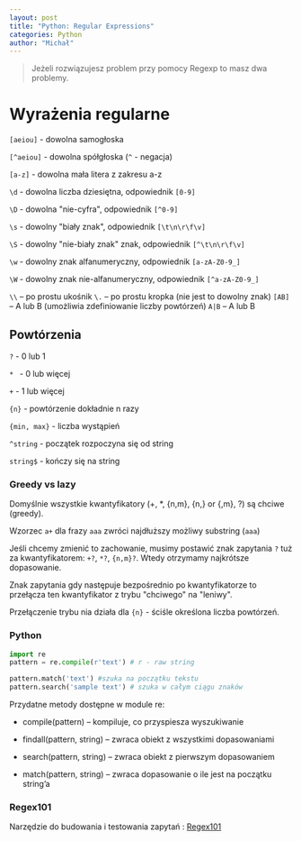 ```yaml
---
layout: post
title: "Python: Regular Expressions"
categories: Python
author: "Michał"
---
```




> Jeżeli rozwiązujesz problem przy pomocy Regexp to masz dwa problemy.

# Wyrażenia regularne

`[aeiou]` - dowolna samogłoska

`[^aeiou]` - dowolna spółgłoska (`^` - negacja)

`[a-z]` - dowolna mała litera z zakresu a-z

`\d` - dowolna liczba dziesiętna, odpowiednik `[0-9]`

`\D` - dowolna "nie-cyfra", odpowiednik `[^0-9]`

`\s` - dowolny "biały znak", odpowiednik `[\t\n\r\f\v]`

`\S` - dowolny "nie-biały znak" znak, odpowiednik `[^\t\n\r\f\v]`

`\w` - dowolny znak alfanumeryczny, odpowiednik `[a-zA-Z0-9_]`

`\W` -  dowolny znak nie-alfanumeryczny, odpowiednik `[^a-zA-Z0-9_]`

`\\` – po prostu ukośnik
`\.` – po prostu kropka (nie jest to dowolny znak)
`[AB]` – A lub B (umożliwia zdefiniowanie liczby powtórzeń)
`A|B` – A lub B

## Powtórzenia

`?` - 0 lub 1 

`* ` - 0 lub więcej

`+` - 1 lub więcej

`{n}` - powtórzenie dokładnie n razy

`{min, max}` - liczba wystąpień

`^string` - początek rozpoczyna się od string

`string$` - kończy się na string

### Greedy vs lazy

Domyślnie wszystkie kwantyfikatory (+, *, {n,m}, {n,} or {,m}, ?) są chciwe (greedy).

Wzorzec `a+` dla frazy `aaa` zwróci najdłuższy możliwy substring (`aaa`)

Jeśli chcemy zmienić to zachowanie, musimy postawić znak zapytania `?` tuż za kwantyfikatorem: `+?`, `*?`, `{n,m}?`. Wtedy otrzymamy najkrótsze dopasowanie.

Znak zapytania gdy następuje bezpośrednio po kwantyfikatorze to przełącza ten kwantyfikator z trybu "chciwego" na "leniwy". 

Przełączenie trybu nia działa dla `{n}` - ściśle określona liczba powtórzeń.


### Python 

```python
import re
pattern = re.compile(r'text') # r - raw string

pattern.match('text') #szuka na początku tekstu
pattern.search('sample text') # szuka w całym ciągu znaków
```

Przydatne metody dostępne w module re:
- compile(pattern) – kompiluje, co przyspiesza wyszukiwanie

- findall(pattern, string) – zwraca obiekt z wszystkimi dopasowaniami

- search(pattern, string) – zwraca obiekt z pierwszym dopasowaniem

- match(pattern, string) – zwraca dopasowanie o ile jest na początku string’a

  

### Regex101

Narzędzie do budowania i testowania zapytań : [Regex101](https://regex101.com/)

